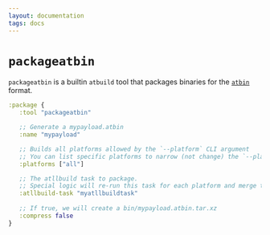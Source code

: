 ```yaml
---
layout: documentation
tags: docs
---
```


# `packageatbin`

`packageatbin` is a builtin `atbuild` tool that packages binaries for the [`atbin`](atbin.html) format.

```clojure
:package {
   :tool "packageatbin"

   ;; Generate a mypayload.atbin
   :name "mypayload"

   ;; Builds all platforms allowed by the `--platform` CLI argument
   ;; You can list specific platforms to narrow (not change) the `--platform` argument.
   :platforms ["all"]

   ;; The atllbuild task to package.
   ;; Special logic will re-run this task for each platform and merge the resulting output.
   :atllbuild-task "myatllbuildtask"
   
   ;; If true, we will create a bin/mypayload.atbin.tar.xz
   :compress false
}
```

